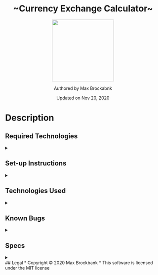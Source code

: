<h1 align="center">~Currency Exchange Calculator~</h1>
<div align="center">
<img src="https://github.com/MaxBrockbank.png" width="200px" height="auto" >
</div>
<p align="center">Authored by Max Brockabnk</p>
<p align="center">Updated on Nov 20, 2020</p>

# Description

## Required Technologies
<details>
<summary></summary>
* Node.js / Webpack
* Modern web broswer
* Text editor
* ExchangeRate-API key _(see set-up instructions below)_
</details>

## Set-up Instructions
<details>
<summary></summary>
1. Clone this repo to your computer
2. Go to the [ExchangeRate-API](https://www.exchangerate-api.com/) website and sign up for an API key (the free plan is all you need).
3. Create a `.env` file in the highest level of the project directory and create a global variable called `API_KEY` and set it equal to your api key that you just signed up for. Should look like: `API_KEY = (_your api key here_)
4. Run npm i to install node_modules/
</details>

## Technologies Used
<details>
<summary></summary>
* HTML 
* CSS / Bootstrap
* JavaScript / jQuery
* Node.js / Webpack
* ExchangeRate API
</details>

## Known Bugs
<details>
<summary></summary>

</details>

## Specs
<details>
<summary></summary>
| Test  | Input | Output  |
| :---: | :---: |  :---:  |
</details>
## Legal
* Copyright © 2020 Max Brockbank
* This software is licensed under the MIT license